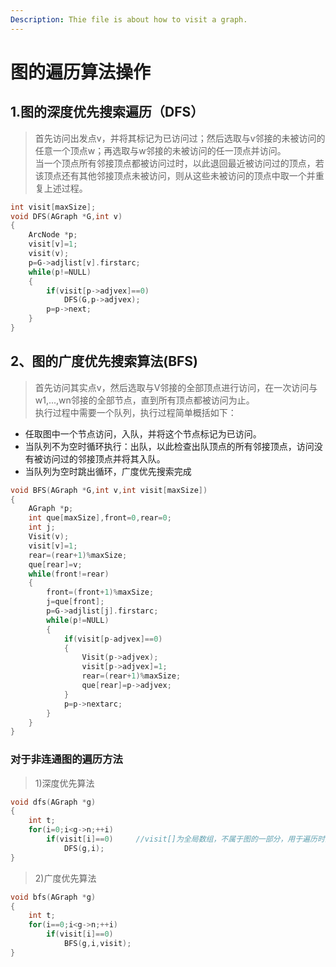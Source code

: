 ```yaml
---
Description: Thie file is about how to visit a graph.
---
```

# 图的遍历算法操作
## 1.图的深度优先搜索遍历（DFS）
>首先访问出发点v，并将其标记为已访问过；然后选取与v邻接的未被访问的任意一个顶点w；再选取与w邻接的未被访问的任一顶点并访问。<br>
当一个顶点所有邻接顶点都被访问过时，以此退回最近被访问过的顶点，若该顶点还有其他邻接顶点未被访问，则从这些未被访问的顶点中取一个并重复上述过程。
```c
int visit[maxSize];
void DFS(AGraph *G,int v)
{
	ArcNode *p;
	visit[v]=1;
	visit(v);
	p=G->adjlist[v].firstarc;
	while(p!=NULL)
	{
		if(visit[p->adjvex]==0)
			DFS(G,p->adjvex);
		p=p->next;
	}
}
```
## 2、图的广度优先搜索算法(BFS)
>首先访问其实点v，然后选取与V邻接的全部顶点进行访问，在一次访问与w1,...,wn邻接的全部节点，直到所有顶点都被访问为止。<br>
执行过程中需要一个队列，执行过程简单概括如下：<br>
- 任取图中一个节点访问，入队，并将这个节点标记为已访问。
- 当队列不为空时循环执行：出队，以此检查出队顶点的所有邻接顶点，访问没有被访问过的邻接顶点并将其入队。
- 当队列为空时跳出循环，广度优先搜索完成
```c
void BFS(AGraph *G,int v,int visit[maxSize])
{
	AGraph *p;
	int que[maxSize],front=0,rear=0;
	int j;
	Visit(v);
	visit[v]=1;
	rear=(rear+1)%maxSize;
	que[rear]=v;
	while(front!=rear)
	{
		front=(front+1)%maxSize;
		j=que[front];
		p=G->adjlist[j].firstarc;
		while(p!=NULL)
		{
			if(visit[p-adjvex]==0)
			{
				Visit(p->adjvex);
				visit[p->adjvex]=1;
				rear=(rear+1)%maxSize;
				que[rear]=p->adjvex;
			}
			p=p->nextarc;
		}
	}
}
```
### 对于非连通图的遍历方法
>1)深度优先算法
```c
void dfs(AGraph *g)
{
	int t;
	for(i=0;i<g->n;++i)
		if(visit[i]==0)		//visit[]为全局数组，不属于图的一部分，用于遍历时的标记！
			DFS(g,i);
}
```
>2)广度优先算法
```c
void bfs(AGraph *g)
{
	int t;
	for(i==0;i<g->n;++i)
		if(visit[i]==0)
			BFS(g,i,visit);
}
```
